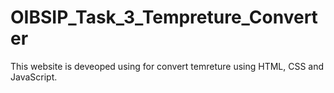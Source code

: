 # OIBSIP_Task_3_Tempreture_Converter
This website is deveoped using for convert temreture using HTML, CSS and JavaScript.

